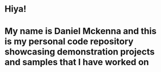 # Hiya!
# My name is Daniel Mckenna and this is my personal code repository showcasing demonstration projects and samples that I have worked on
